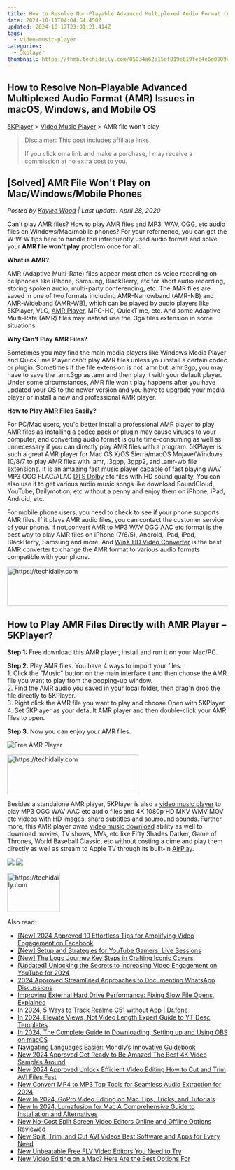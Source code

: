 ```yaml
---
title: How to Resolve Non-Playable Advanced Multiplexed Audio Format (AMR) Issues in macOS, Windows, and Mobile OS
date: 2024-10-11T04:04:54.450Z
updated: 2024-10-17T23:01:21.414Z
tags:
  - video-music-player
categories:
  - 5kplayer
thumbnail: https://thmb.techidaily.com/85034a62a15df819e619fec4e6d0909e5ab4845fbca98b126bdfe343d56fc596.jpg
---
```


## How to Resolve Non-Playable Advanced Multiplexed Audio Format (AMR) Issues in macOS, Windows, and Mobile OS

[5KPlayer](https://tools.techidaily.com/5kplayer/products/) \> [Video Music Player](https://tools.techidaily.com/5kplayer/video-music-player/) \> AMR file won't play

>  Disclaimer: This post includes affiliate links
>
>  If you click on a link and make a purchase, I may receive a commission at no extra cost to you.
>

## \[Solved\] AMR File Won't Play on Mac/Windows/Mobile Phones

 _Posted by [Kaylee Wood](https://www.quora.com/profile/Amanda-Hu-21) | Last update: April 28, 2020_

Can't play AMR files? How to play AMR files and MP3, WAV, OGG, etc audio files on Windows/Mac/mobile phones? For your refernence, you can get the W-W-W tips here to handle this infrequently used audio format and solve your **AMR file won't play** problem once for all.

**What is AMR?**

AMR (Adaptive Multi-Rate) files appear most often as voice recording on cellphones like iPhone, Samsung, BlackBerry, etc for short audio recording, storing spoken audio, multi-party conferencing, etc. The AMR files are saved in one of two formats including AMR-Narrowband (AMR-NB) and AMR-Wideband (AMR-WB), which can be played by audio players like 5KPlayer, VLC, [AMR Player](https://tools.techidaily.com/5kplayer/video-music-player/), MPC-HC, QuickTime, etc. And some Adaptive Multi-Rate (AMR) files may instead use the .3ga files extension in some situations.

**Why Can't Play AMR Files?**

Sometimes you may find the main media players like Windows Media Player and QuickTime Player can't play AMR files unless you install a certain codec or plugin. Sometimes if the file extension is not .amr but .amr.3gp, you may have to save the .amr.3gp as .amr and then play it with your default player. Under some circumstances, AMR file won't play happens after you have updated your OS to the newer version and you have to upgrade your media player or install a new and professional AMR player.

**How to Play AMR Files Easily?**

For PC/Mac users, you'd better install a professional AMR player to play AMR files as installing a [codec pack](https://tools.techidaily.com/5kplayer/video-music-player/) or plugin may cause viruses to your computer, and converting audio format is quite time-consuming as well as unnecessary if you can directly play AMR files with a program. 5KPlayer is such a great AMR player for Mac OS X/OS Sierra/macOS Mojave/Windows 10/8/7 to play AMR files with .amr, .3gpp, 3gpp2, and .amr-wb file extensions. It is an amazing [fast music player](https://tools.techidaily.com/5kplayer/video-music-player/) capable of fast playing WAV MP3 OGG FLAC/ALAC [DTS Dolby](https://tools.techidaily.com/5kplayer/video-music-player/) etc files with HD sound quality. You can also use it to get various audio music songs like download SoundCloud, YouTube, Dailymotion, etc without a penny and enjoy them on iPhone, iPad, Android, etc.

For mobile phone users, you need to check to see if your phone supports AMR files. If it plays AMR audio files, you can contact the customer service of your phone. If not,convert AMR to MP3 WAV OGG AAC etc format is the best way to play AMR files on iPhone (7/6/5), Android, iPad, iPod, BlackBerry, Samsung and more. And [WinX HD Video Converter](https://tools.techidaily.com/5kplayer/products/) is the best AMR converter to change the AMR format to various audio formats compatible with your phone.

<!-- affiliate ads begin -->
<a href="https://appsumo.8odi.net/c/5597632/2075471/7443" target="_top" id="2075471">
  <img src="//a.impactradius-go.com/display-ad/7443-2075471" border="0" alt="https://techidaily.com" width="728" height="90"/>
</a>
<img height="0" width="0" src="https://appsumo.8odi.net/i/5597632/2075471/7443" style="position:absolute;visibility:hidden;" border="0" />
<!-- affiliate ads end -->

## How to Play AMR Files Directly with AMR Player – 5KPlayer?

**Step 1:** Free download this AMR player, install and run it on your Mac/PC.

**Step 2.** Play AMR files. You have 4 ways to import your files:  
 1\. Click the "Music" button on the main interface t and then choose the AMR file you want to play from the popping-up window.  
 2\. Find the AMR audio you saved in your local folder, then drag'n drop the file directly to 5KPlayer.  
 3\. Right click the AMR file you want to play and choose Open with 5KPlayer.  
 4\. Set 5KPlayer as your default AMR player and then double-click your AMR files to open.

**Step 3.** Now you can enjoy your AMR files.

![Free AMR Player](https://www.5kplayer.com/video-music-player/img/5kp-amr-player-02.jpg) 

<!-- affiliate ads begin -->
<a href="https://aligracehair.sjv.io/c/5597632/2006941/19272" target="_top" id="2006941">
  <img src="//a.impactradius-go.com/display-ad/19272-2006941" border="0" alt="https://techidaily.com" width="300" height="90"/>
</a>
<img height="0" width="0" src="https://aligracehair.sjv.io/i/5597632/2006941/19272" style="position:absolute;visibility:hidden;" border="0" />
<!-- affiliate ads end -->

Besides a standalone AMR player, 5KPlayer is also a [video music player](https://tools.techidaily.com/5kplayer/video-music-player/) to play MP3 OGG WAV AAC etc audio files and 4K 1080p HD MKV WMV MOV etc videos with HD images, sharp subtitles and sourround sounds. Further more, this AMR player owns [video music download](https://tools.techidaily.com/5kplayer/youtube-download/) ability as well to download movies, TV shows, MVs, etc like Fifty Shades Darker, Game of Thrones, World Baseball Classic, etc without costing a dime and play them directly as well as stream to Apple TV through its built-in [AirPlay](https://tools.techidaily.com/5kplayer/airplay/).

[![](https://www.5kplayer.com/video-music-player/../button/freedownwhitewin.png)](https://tools.techidaily.com/5kplayer/products/) [![](https://www.5kplayer.com/video-music-player/../button/freedownbackmac.png)](https://tools.techidaily.com/5kplayer/products/)

<!-- affiliate ads begin -->
<a href="https://25home.pxf.io/c/5597632/2148635/16836" target="_top" id="2148635">
  <img src="//a.impactradius-go.com/display-ad/16836-2148635" border="0" alt="https://techidaily.com" width="120" height="90"/>
</a>
<img height="0" width="0" src="https://25home.pxf.io/i/5597632/2148635/16836" style="position:absolute;visibility:hidden;" border="0" />
<!-- affiliate ads end -->

<ins class="adsbygoogle"
     style="display:block"
     data-ad-format="autorelaxed"
     data-ad-client="ca-pub-7571918770474297"
     data-ad-slot="1223367746"></ins>

<ins class="adsbygoogle"
     style="display:block"
     data-ad-client="ca-pub-7571918770474297"
     data-ad-slot="8358498916"
     data-ad-format="auto"
     data-full-width-responsive="true"></ins>

<span class="atpl-alsoreadstyle">Also read:</span>
<div><ul>
<li><a href="https://facebook-video-recording.techidaily.com/new-2024-approved-10-effortless-tips-for-amplifying-video-engagement-on-facebook/"><u>[New] 2024 Approved 10 Effortless Tips for Amplifying Video Engagement on Facebook</u></a></li>
<li><a href="https://youtube-help.techidaily.com/new-setup-and-strategies-for-youtube-gamers-live-sessions/"><u>[New] Setup and Strategies for YouTube Gamers' Live Sessions</u></a></li>
<li><a href="https://some-guidance.techidaily.com/new-the-logo-journey-key-steps-in-crafting-iconic-covers/"><u>[New] The Logo Journey Key Steps in Crafting Iconic Covers</u></a></li>
<li><a href="https://youtube-tips.techidaily.com/ed-unlocking-the-secrets-to-increasing-video-engagement-on-youtube-for-2024/"><u>[Updated] Unlocking the Secrets to Increasing Video Engagement on YouTube for 2024</u></a></li>
<li><a href="https://visual-screen-recording.techidaily.com/2024-approved-streamlined-approaches-to-documenting-whatsapp-discussions/"><u>2024 Approved Streamlined Approaches to Documenting WhatsApp Discussions</u></a></li>
<li><a href="https://discover-great.techidaily.com/improving-external-hard-drive-performance-fixing-slow-file-opens-explained/"><u>Improving External Hard Drive Performance: Fixing Slow File Opens, Explained</u></a></li>
<li><a href="https://android-location-track.techidaily.com/in-2024-5-ways-to-track-realme-c51-without-app-drfone-by-drfone-virtual-android/"><u>In 2024, 5 Ways to Track Realme C51 without App | Dr.fone</u></a></li>
<li><a href="https://youtube-videos.techidaily.com/in-2024-elevate-views-not-video-length-expert-guide-to-yt-desc-templates/"><u>In 2024, Elevate Views, Not Video Length Expert Guide to YT Desc Templates</u></a></li>
<li><a href="https://visual-screen-recording.techidaily.com/in-2024-the-complete-guide-to-downloading-setting-up-and-using-obs-on-macos/"><u>In 2024, The Complete Guide to Downloading, Setting up and Using OBS on macOS</u></a></li>
<li><a href="https://mondly-stories.techidaily.com/navigating-languages-easier-mondlys-innovative-guidebook/"><u>Navigating Languages Easier: Mondly’s Innovative Guidebook</u></a></li>
<li><a href="https://video-creation-software.techidaily.com/new-2024-approved-get-ready-to-be-amazed-the-best-4k-video-samples-around/"><u>New 2024 Approved Get Ready to Be Amazed The Best 4K Video Samples Around</u></a></li>
<li><a href="https://video-creation-software.techidaily.com/new-2024-approved-unlock-efficient-video-editing-how-to-cut-and-trim-avi-files-fast/"><u>New 2024 Approved Unlock Efficient Video Editing How to Cut and Trim AVI Files Fast</u></a></li>
<li><a href="https://video-creation-software.techidaily.com/new-convert-mp4-to-mp3-top-tools-for-seamless-audio-extraction-for-2024/"><u>New Convert MP4 to MP3 Top Tools for Seamless Audio Extraction for 2024</u></a></li>
<li><a href="https://video-creation-software.techidaily.com/new-in-2024-gopro-video-editing-on-mac-tips-tricks-and-tutorials/"><u>New In 2024, GoPro Video Editing on Mac Tips, Tricks, and Tutorials</u></a></li>
<li><a href="https://video-creation-software.techidaily.com/new-in-2024-lumafusion-for-mac-a-comprehensive-guide-to-installation-and-alternatives/"><u>New In 2024, Lumafusion for Mac A Comprehensive Guide to Installation and Alternatives</u></a></li>
<li><a href="https://video-creation-software.techidaily.com/new-no-cost-split-screen-video-editors-online-and-offline-options-reviewed/"><u>New No-Cost Split Screen Video Editors Online and Offline Options Reviewed</u></a></li>
<li><a href="https://video-creation-software.techidaily.com/new-split-trim-and-cut-avi-videos-best-software-and-apps-for-every-need/"><u>New Split, Trim, and Cut AVI Videos Best Software and Apps for Every Need</u></a></li>
<li><a href="https://video-creation-software.techidaily.com/new-unbeatable-free-flv-video-editors-you-need-to-try/"><u>New Unbeatable Free FLV Video Editors You Need to Try</u></a></li>
<li><a href="https://video-creation-software.techidaily.com/new-video-editing-on-a-mac-here-are-the-best-options-for/"><u>New Video Editing on a Mac? Here Are the Best Options For</u></a></li>
</ul></div>

